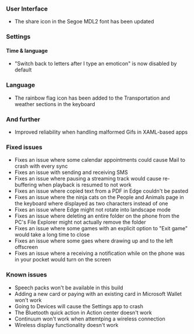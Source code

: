 ### User Interface
- The share icon in the Segoe MDL2 font has been updated

### Settings
#### Time & language
- "Switch back to letters after I type an emoticon" is now disabled by default

### Language
- The rainbow flag icon has been added to the Transportation and weather sections in the keyboard

### And further
- Improved reliability when handling malformed Gifs in XAML-based apps

### Fixed issues
- Fixes an issue where some calendar appointments could cause Mail to crash with every sync
- Fixes an issue with sending and receiving SMS
- Fixes an issue where pausing a streaming track would cause re-buffering when playback is resumed to not work
- Fixes an issue where copied text from a PDF in Edge couldn't be pasted
- Fixes an issue where the ninja cats on the People and Animals page in the keyboard where displayed as two characters instead of one
- Fixes an issue where Edge might not rotate into landscape mode
- Fixes an issue where deleting an entire folder on the phone from the PC's File Explorer might not actually remove the folder
- Fixes an issue where some games with an explicit option to "Exit game" would take a long time to close
- Fixes an issue where some gaes where drawing up and to the left offscreen
- Fixes an issue where a receiving a notification while on the phone was in your pocket would turn on the screen

### Known issues
- Speech packs won't be available in this build
- Adding a new card or paying with an existing card in Microsoft Wallet won't work
- Going to Devices will cause the Settings app to crash
- The Bluetooth quick action in Action center doesn't work
- Continuum won't work when attemtping a wireless connection
- Wireless display functionality doesn't work